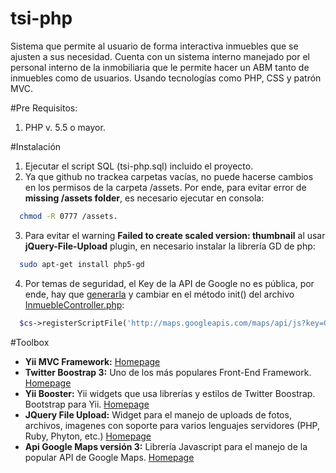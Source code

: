 tsi-php
=======

Sistema que permite al usuario de forma interactiva inmuebles que se ajusten a sus necesidad. Cuenta con un sistema interno manejado por el personal interno de la inmobiliaria que le permite hacer un ABM tanto de inmuebles como de usuarios. Usando tecnologías como PHP, CSS y patrón MVC.

#Pre Requisitos:

1. PHP v. 5.5 o mayor.

#Instalación

1. Ejecutar el script SQL (tsi-php.sql) incluido el proyecto.
2. Ya que github no trackea carpetas vacías, no puede hacerse cambios en los permisos de la carpeta /assets. Por ende, para evitar error de **missing /assets folder**, es necesario ejecutar en consola:  

  ```bash
    chmod -R 0777 /assets.
  ```
3. Para evitar el warning **Failed to create scaled version: thumbnail** al usar **jQuery-File-Upload** plugin, en necesario instalar la librería GD de php:

  ```bash
    sudo apt-get install php5-gd
  ```
4. Por temas de seguridad, el Key de la API de Google no es pública, por ende, hay que [generarla](https://developers.google.com/maps/documentation/javascript/tutorial) y cambiar en el método init() del archivo [InmuebleController.php](/protected/controllers/InmuebleController.php):

  ```php
    $cs->registerScriptFile('http://maps.googleapis.com/maps/api/js?key=GMAPS_API&sensor=true');
  ```

#Toolbox

+ **Yii MVC Framework:** [Homepage](https://www.yiiframework.com/)
+ **Twitter Boostrap 3:** Uno de los más populares Front-End Framework. [Homepage](https://getbootstrap.com/)
+ **Yii Booster:** Yii widgets que usa librerías y estilos de Twitter Boostrap. Bootstrap para Yii. [Homepage](https://yiibooster.clevertech.biz/)
+ **JQuery File Upload:** Widget para el manejo de uploads de fotos, archivos, imagenes con soporte para varios lenguajes servidores (PHP, Ruby, Phyton, etc.) [Homepage](https://blueimp.github.io/jQuery-File-Upload/)
+ **Api Google Maps versión 3:** Librería Javascript para el manejo de la popular API de Google Maps. [Homepage](https://developers.google.com/maps/documentation/javascript/?hl=es)


